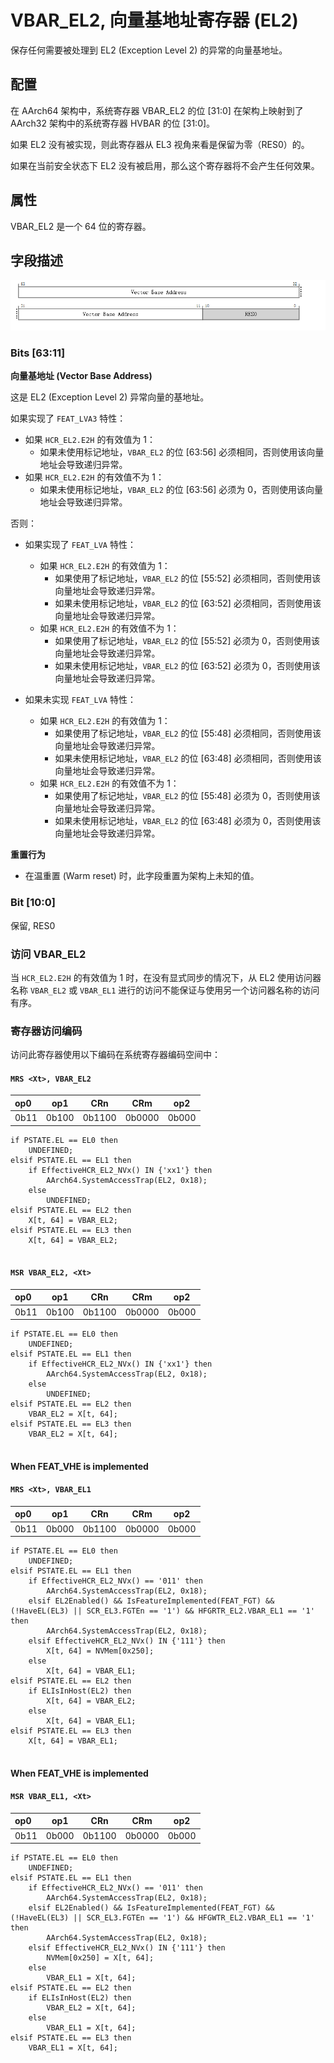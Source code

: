 # VBAR_EL2, 向量基地址寄存器 (EL2)

保存任何需要被处理到 EL2 (Exception Level 2) 的异常的向量基地址。

## 配置

在 AArch64 架构中，系统寄存器 VBAR_EL2 的位 [31:0] 在架构上映射到了 AArch32 架构中的系统寄存器 HVBAR 的位 [31:0]。

如果 EL2 没有被实现，则此寄存器从 EL3 视角来看是保留为零（RES0）的。

如果在当前安全状态下 EL2 没有被启用，那么这个寄存器将不会产生任何效果。

## 属性

VBAR_EL2 是一个 64 位的寄存器。

## 字段描述

![1111](./assets/image-20240801111423094.png)

### Bits [63:11]

**向量基地址 (Vector Base Address)**

这是 EL2 (Exception Level 2) 异常向量的基地址。

如果实现了 `FEAT_LVA3` 特性：

- 如果 `HCR_EL2.E2H` 的有效值为 1：
  - 如果未使用标记地址，`VBAR_EL2` 的位 [63:56] 必须相同，否则使用该向量地址会导致递归异常。
- 如果 `HCR_EL2.E2H` 的有效值不为 1：
  - 如果未使用标记地址，`VBAR_EL2` 的位 [63:56] 必须为 0，否则使用该向量地址会导致递归异常。

否则：

- 如果实现了 `FEAT_LVA` 特性：

  - 如果 `HCR_EL2.E2H` 的有效值为 1：
    - 如果使用了标记地址，`VBAR_EL2` 的位 [55:52] 必须相同，否则使用该向量地址会导致递归异常。
    - 如果未使用标记地址，`VBAR_EL2` 的位 [63:52] 必须相同，否则使用该向量地址会导致递归异常。
  - 如果 `HCR_EL2.E2H` 的有效值不为 1：
    - 如果使用了标记地址，`VBAR_EL2` 的位 [55:52] 必须为 0，否则使用该向量地址会导致递归异常。
    - 如果未使用标记地址，`VBAR_EL2` 的位 [63:52] 必须为 0，否则使用该向量地址会导致递归异常。

- 如果未实现 `FEAT_LVA` 特性：

  - 如果 `HCR_EL2.E2H` 的有效值为 1：
    - 如果使用了标记地址，`VBAR_EL2` 的位 [55:48] 必须相同，否则使用该向量地址会导致递归异常。
    - 如果未使用标记地址，`VBAR_EL2` 的位 [63:48] 必须相同，否则使用该向量地址会导致递归异常。
  - 如果 `HCR_EL2.E2H` 的有效值不为 1：
    - 如果使用了标记地址，`VBAR_EL2` 的位 [55:48] 必须为 0，否则使用该向量地址会导致递归异常。
    - 如果未使用标记地址，`VBAR_EL2` 的位 [63:48] 必须为 0，否则使用该向量地址会导致递归异常。

**重置行为**

- 在温重置 (Warm reset) 时，此字段重置为架构上未知的值。



### Bit [10:0]

保留, RES0



### 访问 VBAR_EL2

当 `HCR_EL2.E2H` 的有效值为 1 时，在没有显式同步的情况下，从 EL2 使用访问器名称 `VBAR_EL2` 或 `VBAR_EL1` 进行的访问不能保证与使用另一个访问器名称的访问有序。

### 寄存器访问编码

访问此寄存器使用以下编码在系统寄存器编码空间中：



#### `MRS <Xt>, VBAR_EL2`

| op0  | op1   | CRn    | CRm    | op2   |
| :--- | ----- | ------ | ------ | ----- |
| 0b11 | 0b100 | 0b1100 | 0b0000 | 0b000 |



```
if PSTATE.EL == EL0 then
    UNDEFINED;
elsif PSTATE.EL == EL1 then
    if EffectiveHCR_EL2_NVx() IN {'xx1'} then
        AArch64.SystemAccessTrap(EL2, 0x18);
    else
        UNDEFINED;
elsif PSTATE.EL == EL2 then
    X[t, 64] = VBAR_EL2;
elsif PSTATE.EL == EL3 then
    X[t, 64] = VBAR_EL2;
                
```

#### `MSR VBAR_EL2, <Xt>`

| op0  | op1   | CRn    | CRm    | op2   |
| :--- | ----- | ------ | ------ | ----- |
| 0b11 | 0b100 | 0b1100 | 0b0000 | 0b000 |



```
if PSTATE.EL == EL0 then
    UNDEFINED;
elsif PSTATE.EL == EL1 then
    if EffectiveHCR_EL2_NVx() IN {'xx1'} then
        AArch64.SystemAccessTrap(EL2, 0x18);
    else
        UNDEFINED;
elsif PSTATE.EL == EL2 then
    VBAR_EL2 = X[t, 64];
elsif PSTATE.EL == EL3 then
    VBAR_EL2 = X[t, 64];
                
```

#### When FEAT_VHE is implemented

#### `MRS <Xt>, VBAR_EL1`

| op0  | op1   | CRn    | CRm    | op2   |
| :--- | ----- | ------ | ------ | ----- |
| 0b11 | 0b000 | 0b1100 | 0b0000 | 0b000 |



```
if PSTATE.EL == EL0 then
    UNDEFINED;
elsif PSTATE.EL == EL1 then
    if EffectiveHCR_EL2_NVx() == '011' then
        AArch64.SystemAccessTrap(EL2, 0x18);
    elsif EL2Enabled() && IsFeatureImplemented(FEAT_FGT) && (!HaveEL(EL3) || SCR_EL3.FGTEn == '1') && HFGRTR_EL2.VBAR_EL1 == '1' then
        AArch64.SystemAccessTrap(EL2, 0x18);
    elsif EffectiveHCR_EL2_NVx() IN {'111'} then
        X[t, 64] = NVMem[0x250];
    else
        X[t, 64] = VBAR_EL1;
elsif PSTATE.EL == EL2 then
    if ELIsInHost(EL2) then
        X[t, 64] = VBAR_EL2;
    else
        X[t, 64] = VBAR_EL1;
elsif PSTATE.EL == EL3 then
    X[t, 64] = VBAR_EL1;
                
```

#### When FEAT_VHE is implemented

#### `MSR VBAR_EL1, <Xt>`

| op0  | op1   | CRn    | CRm    | op2   |
| :--- | ----- | ------ | ------ | ----- |
| 0b11 | 0b000 | 0b1100 | 0b0000 | 0b000 |



```
if PSTATE.EL == EL0 then
    UNDEFINED;
elsif PSTATE.EL == EL1 then
    if EffectiveHCR_EL2_NVx() == '011' then
        AArch64.SystemAccessTrap(EL2, 0x18);
    elsif EL2Enabled() && IsFeatureImplemented(FEAT_FGT) && (!HaveEL(EL3) || SCR_EL3.FGTEn == '1') && HFGWTR_EL2.VBAR_EL1 == '1' then
        AArch64.SystemAccessTrap(EL2, 0x18);
    elsif EffectiveHCR_EL2_NVx() IN {'111'} then
        NVMem[0x250] = X[t, 64];
    else
        VBAR_EL1 = X[t, 64];
elsif PSTATE.EL == EL2 then
    if ELIsInHost(EL2) then
        VBAR_EL2 = X[t, 64];
    else
        VBAR_EL1 = X[t, 64];
elsif PSTATE.EL == EL3 then
    VBAR_EL1 = X[t, 64];
                
```
